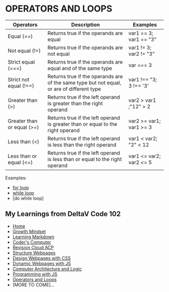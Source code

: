 # OPERATORS AND LOOPS

Operators| Description| Examples           
------------ | ------------- | ---------------------------- 
Equal (==)|Returns true if the operands are equal|var1 == 3; var1 == "3"       
Not equal (!=)|Returns true if the operands are not equal|var1 != 3; var2 != "3"
Strict equal (===)|	Returns true if the operands are equal and of the same type| var === 3 
Strict not equal (!==)|Returns true if the operands are of the same type but not equal, or are of different type|var1 !== "3; 3 !== '3'
Greater than (>) |Returns true if the left operand is greater than the right operand|var2 > var1 ;"12" > 2
Greater than or equal (>=)	|Returns true if the left operand is greater than or equal to the right operand|var2 >= var1; var1 >= 3
Less than (<)	|Returns true if the left operand is less than the right operand |var1 < var2; "2" < 12
Less than or equal (<=)	|Returns true if the left operand is less than or equal to the right operand|var1 <= var2; var2 <= 5

Examples: 
- [for loop](https://repl.it/@anitacristina/for-loop#script.js)
- [while loop](https://repl.it/@anitacristina/while-loop#script.js)
- [do while loop]

## My Learnings from DeltaV Code 102
- [Home](README.md)
- [Growth Mindset](GROWTH_MINDSET.md)
- [Learning Markdown](LEARNING_MARKDOWN.md)
- [Coder's Computer](CODERS_COMPUTER.md)
- [Revision Cloud ACP](REVISION_CLOUD.md)
- [Structure Webpages](STRUCTURE_WEBPAGES.md)
- [Design Webpages with CSS](DESIGN_WEBPAGES_CSS.md)
- [Dynamic Webpages with JS](DYNAMIC_WEBPAGES_JS.md)
- [Computer Architecture and Logic](COMPUTER_ARCHI_LOGIC.md)
- [Programming with JS](PROGRAMMING_WITH_JAVASCRIPT.md)
- [Operators and Loops](OPERATORS_LOOPS.md)
- [MORE TO COME]...
